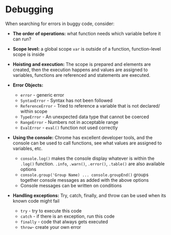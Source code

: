 # Debugging

When searching for errors in buggy code, consider:

  - **The order of operations:** what function needs which variable before it can run?

  - **Scope level:** a global scope `var` is outside of a function, function-level scope is inside

  - **Hoisting and execution:** The scope is prepared and elements are created, then the execution happens and values are assigned to variables, functions are referenced and statements are executed.

- **Error Objects:**
    - `error` - generic error
    - `SyntaxError` - Syntax has not been followed
    - `ReferenceError` - Tried to reference a variable that is not declared/ within scope
    - `TypeError` - An unexpected data type that cannot be coerced
    - `RangeError` - Numbers not in acceptable range
    - `EvalError` - `eval()` function not used correctly
- **Using the console:** Chrome has excellent developer tools, and the console can be used to call functions, see what values are assigned to variables, etc.
    - `console.log()` makes the console display whatever is within the `.log()` function. `.info`, `.warn()`, `.error()`, `.table()` are also available options
    - `console.group('Group Name) ... console.groupEnd()` groups together console messages as added with the above options
    - Console messages can be written on conditions
- **Handling exceptions:** Try, catch, finally, and throw can be used when its known code might fail
    - `try` - try to execute this code 
    - `catch` - if there is an exception, run this code
    - `finally` - code that always gets executed 
    - `throw`- create your own error


